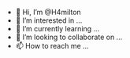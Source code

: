 - 👋 Hi, I’m @H4milton
- 👀 I’m interested in ...
- 🌱 I’m currently learning ...
- 💞️ I’m looking to collaborate on ...
- 📫 How to reach me ...

<!---
H4milton/H4milton is a ✨ special ✨ repository because its `README.md` (this file) appears on your GitHub profile.
You can click the Preview link to take a look at your changes.
--->
